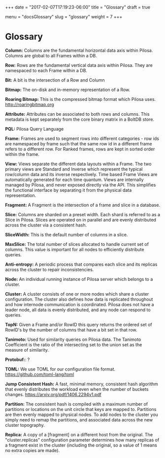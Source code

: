 +++
date = "2017-02-07T17:19:23-06:00"
title = "Glossary"
draft = true

menu = "docsGlossary"
slug = "glossary"
weight = 7
+++

# Glossary

**Column:** Columns are the fundamental horizontal data axis within Pilosa.  Columns are global to all Frames within a DB.

**Row:** Rows are the fundamental vertical data axis within Pilosa.  They are namespaced to each Frame within a DB.

**Bit:** A bit is the intersection of a Row and Column

**Bitmap:** The on-disk and in-memory representation of a Row.

**Roaring Bitmap:** This is the compressed bitmap format which Pilosa uses.
 http://roaringbitmap.org

**Attribute:** Attributes can be associated to both rows and columns.  This metadata is kept separately from the core binary matrix in a BoltDB store.

**PQL:** Pilosa Query Language

**Frame:** Frames are used to segment rows into different categories - row ids are namespaced by frame such that the same row id in a different frame refers to a different row. For Ranked frames, rows are kept in sorted order within the frame. 

**View:** Views separate the different data layouts within a Frame. The two primary views are Standard and Inverse which represent the typical row/column data and its inverse respectively. Time based Frame Views are automatically generated for each time quantum. Views are internally managed by Pilosa, and never exposed directly via the API. This simplifies the functional interface by separating it from the physical data representation.

**Fragment:** A Fragment is the intersection of a frame and slice in a database.

**Slice:** Columns are sharded on a preset width. Each shard is referred to as a Slice in Pilosa. Slices are operated on in parallel and are evenly distributed across the cluster via a consistent hash.

**SliceWidth:** This is the default number of columns in a slice.

**MaxSlice:** The total number of slices allocated to handle current set of columns.  This value is important for all nodes to efficiently distribute queries.

**Anti-entropy:** A periodic process that compares each slice and its replicas across the cluster to repair inconsistencies.

**Node:** An individual running instance of Pilosa server which belongs to a cluster.  

**Cluster:** A cluster consists of one or more nodes which share a cluster configuration. The cluster also defines how data is replicated throughout and how internode communication is coordinated. Pilosa does not have a leader node, all data is evenly distributed, and any node can respond to queries.

**TopN:** Given a Frame and/or RowID this query returns the ordered set of RowID's by the number of columns that have a bit set in that row.

**Tanimoto:** Used for similarity queries on Pilosa data. The Tanimoto Coefficient is the ratio of the intersecting set to the union set as the measure of similarity. 

**Protobuf:**: ?

**TOML:** We use TOML for our configuration file format. https://github.com/toml-lang/toml

**Jump Consistent Hash:** A fast, minimal memory, consistent hash algorithm that evenly distributes the workload even when the number of buckets changes.
https://arxiv.org/pdf/1406.2294v1.pdf

**Partition:** The consistent hash is compiled with a maximum number of partitions or locations on the unit circle that keys are mapped to. Partitions are then evenly mapped to physical nodes. To add nodes to the cluster you simply need to remap the partitions, and associated data across the new cluster topography.

**Replica:** A copy of a [fragment] on a different host from the original. The "cluster.replicas" configuration parameter determines how many replicas of a fragment exist in the cluster (including the original, so a value of 1 means no extra copies are made).
